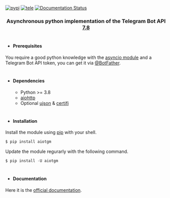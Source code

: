 [![pypi](https://img.shields.io/badge/pypi-aiotgm-blue)](https://pypi.org/project/aiotgm/) [![tele](https://img.shields.io/badge/telegram-@unixtux-blue)](https://t.me/geko1) [![Documentation Status](https://readthedocs.org/projects/aiotgm/badge/?version=latest)](https://aiotgm.readthedocs.io/?badge=latest)

<h3 align="center">Asynchronous python implementation of the Telegram Bot API <a href="https://core.telegram.org/bots/api#july-31-2024">7.8</a></h3>

#

* #### Prerequisites
You require a good python knowledge with the [asyncio module](https://docs.python.org/3/library/asyncio.html) and a Telegram Bot API token, you can get it via [@BotFather](https://t.me/botfather).

#

* #### Dependencies
  * Python >= 3.8
  * [aiohttp](https://github.com/aio-libs/aiohttp)
  * Optional [ujson](https://github.com/ultrajson/ultrajson) & [certifi](https://github.com/certifi/python-certifi)

#

* #### Installation

Install the module using [pip](https://pypi.org/project/aiotgm/) with your shell.

```powershell
$ pip install aiotgm
```

Update the module regurarly with the following command.

```powershell
$ pip install -U aiotgm
```

#

* #### Documentation
Here it is the [official documentation](https://aiotgm.readthedocs.io/).
